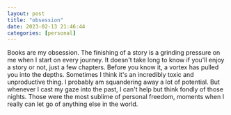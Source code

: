 ```yaml
---
layout: post
title: "obsession"
date: 2023-02-13 21:46:44
categories: [personal]
---
```


Books are my obsession. The finishing of a story is a grinding pressure on me when I start on every journey. It doesn't take long to know if you'll enjoy a story or not, just a few chapters. Before you know it, a vortex has pulled you into the depths. Sometimes I think it's an incredibly toxic and unproductive thing. I probably am squandering away a lot of potential. But whenever I cast my gaze into the past, I can't help but think fondly of those nights. Those were the most sublime of personal freedom, moments when I really can let go of anything else in the world.